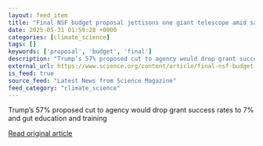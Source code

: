 ```yaml
---
layout: feed_item
title: "Final NSF budget proposal jettisons one giant telescope amid savage agencywide cuts"
date: 2025-05-31 01:59:28 +0000
categories: [climate_science]
tags: []
keywords: ['proposal', 'budget', 'final']
description: "Trump’s 57% proposed cut to agency would drop grant success rates to 7% and gut education and training"
external_url: https://www.science.org/content/article/final-nsf-budget-proposal-jettisons-one-giant-telescope-amid-savage-agencywide-cuts
is_feed: true
source_feed: "Latest News from Science Magazine"
feed_category: "climate_science"
---
```


Trump’s 57% proposed cut to agency would drop grant success rates to 7% and gut education and training

[Read original article](https://www.science.org/content/article/final-nsf-budget-proposal-jettisons-one-giant-telescope-amid-savage-agencywide-cuts)
